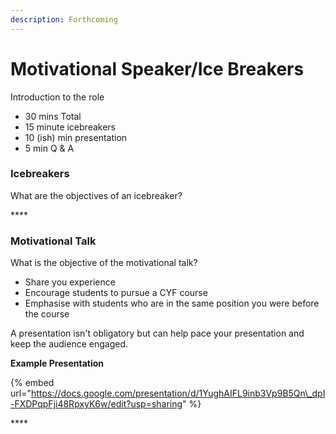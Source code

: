 ```yaml
---
description: Forthcoming
---
```


# Motivational Speaker/Ice Breakers

Introduction to the role

* 30 mins Total
* 15 minute icebreakers
* 10 \(ish\) min presentation
* 5 min Q & A

### **Icebreakers**

What are the objectives of an icebreaker?

\*\*\*\*

### **Motivational Talk**

What is the objective of the motivational talk?

* Share you experience
* Encourage students to pursue a CYF course
* Emphasise with students who are in the same position you were before the course

A presentation isn't obligatory but can help pace your presentation and keep the audience engaged.

**Example Presentation**

{% embed url="https://docs.google.com/presentation/d/1YughAIFL9inb3Vp9B5Qn\_dpI-FXDPqpFji48RpxyK6w/edit?usp=sharing" %}

\*\*\*\*

